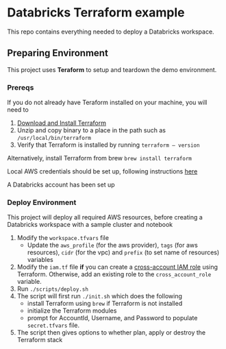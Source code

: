 # Databricks Terraform example

This repo contains everything needed to deploy a Databricks workspace.

## Preparing Environment

This project uses **Teraform** to setup and teardown the demo environment.

### Prereqs
If you do not already have Teraform installed on your machine, you will need to
1. [Download and Install Terraform](https://learn.hashicorp.com/tutorials/terraform/install-cli)
2. Unzip and copy binary to a place in the path such as `/usr/local/bin/terraform`
3. Verify that Terraform is installed by running `terraform — version`

Alternatively, install Terraform from brew `brew install terraform`

Local AWS credentials should be set up, following instructions [here](https://registry.terraform.io/providers/hashicorp/aws/latest/docs#authentication)

A Databricks account has been set up

### Deploy Environment
This project will deploy all required AWS resources, before creating a Databricks workspace with a sample cluster and notebook

1. Modify the `workspace.tfvars` file 
    * Update the `aws_profile` (for the aws provider), `tags` (for aws resources), `cidr` (for the vpc) and `prefix` (to set name of resources) variables
2. Modify the `iam.tf` file **if** you can create a [cross-account IAM role](https://docs.databricks.com/administration-guide/account-api/iam-role.html) using Terraform. Otherwise, add an existing role to the `cross_account_role` variable.
3. Run `./scripts/deploy.sh`
4. The script will first run `./init.sh` which does the following
    * install Terraform using `brew` if Terraform is not installed
    * initialize the Terraform modules
    * prompt for AccountId, Username, and Password to populate `secret.tfvars` file.
5. The script then gives options to whether plan, apply or destroy the Terraform stack